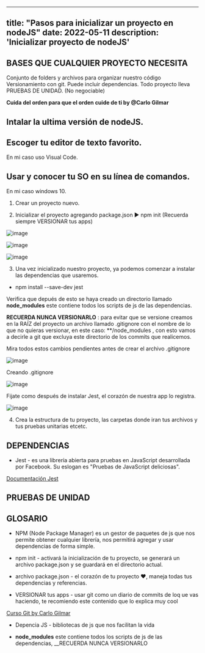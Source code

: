 
---
title: "Pasos para inicializar un proyecto en nodeJS"
date: 2022-05-11
description: 'Inicializar proyecto de nodeJS'
---

## BASES QUE CUALQUIER PROYECTO NECESITA

Conjunto de folders y archivos para organizar nuestro código
Versionamiento con git.
Puede incluir dependencias.
Todo proyecto lleva PRUEBAS DE UNIDAD. (No negociable)


__Cuida del orden para que el orden cuide de ti by @Carlo Gilmar__

## Intalar la ultima versión de nodeJS.
## Escoger tu editor de texto favorito.

En mi caso uso Visual Code.

## Usar y conocer tu SO en su línea de comandos.

En mi caso windows 10.


1. Crear un proyecto nuevo.

2. Inicializar el proyecto agregando package.json ▶️  npm init (Recuerda siempre VERSIONAR tus apps)

![image](https://user-images.githubusercontent.com/99162884/167997193-ec6236ab-c911-4ac4-9006-27229decbd22.png)

![image](https://user-images.githubusercontent.com/99162884/167997259-02c061f9-e73a-42f6-8b8b-b90410dbdcf2.png)

![image](https://user-images.githubusercontent.com/99162884/167997314-a8879a24-b6c4-459c-ac34-7fe9972e8b2b.png)

3. Una vez inicializado nuestro proyecto, ya podemos comenzar a instalar las dependencias que usaremos.

- npm install --save-dev jest

Verifica que depués de esto se haya creado un directorio llamado __node_modules__ este contiene todos los scripts de js de las dependencias.

__RECUERDA NUNCA VERSIONARLO__ : para evitar que se versione creamos en la RAÍZ del proyecto un archivo llamado .gitignore con el nombre de lo que no quieras versionar, en este caso: **/node_modules , con esto vamos a decirle a git que excluya este directorio de los commits que realicemos.

Mira todos estos cambios pendientes antes de crear el archivo .gitignore

![image](https://user-images.githubusercontent.com/99162884/167998798-61b1703d-9ab7-4253-8775-0f324a765639.png)

Creando .gitignore

![image](https://user-images.githubusercontent.com/99162884/167999055-822399c0-10c5-453f-8081-427f81b042d1.png)

Fijate como después de instalar Jest, el corazón de nuestra app lo registra.

![image](https://user-images.githubusercontent.com/99162884/167999333-e96c8a50-179d-4247-9c10-7b6ae503214d.png)


4. Crea la estructura de tu proyecto, las carpetas donde iran tus archivos y tus pruebas unitarias etcetc.






## DEPENDENCIAS

- Jest - es una librería abierta para pruebas en JavaScript desarrollada por Facebook. Su eslogan es "Pruebas de JavaScript deliciosas".

[Documentación Jest](https://jestjs.io/docs/api)



## PRUEBAS DE UNIDAD


## GLOSARIO

- NPM (Node Package Manager) es un gestor de paquetes de js que nos permite obtener cualquier librería, nos permitirá agregar y usar dependencias de forma simple.

- npm init - activará la inicialización de tu proyecto, se generará un archivo package.json y se guardará en el directorio actual.

- archivo package.json - el corazón de tu proyecto ❤️,  maneja todas tus dependencias y referencias.

- VERSIONAR tus apps - usar git como un diario de commits de loq ue vas haciendo, te recomiendo este contenido que lo explica muy cool

[Curso Git by Carlo Gilmar](https://carlogilmar.gitbooks.io/git-course/content/)

- Depencia JS - bibliotecas de js que nos facilitan la vida 

- __node_modules__ este contiene todos los scripts de js de las dependencias, __RECUERDA NUNCA VERSIONARLO



